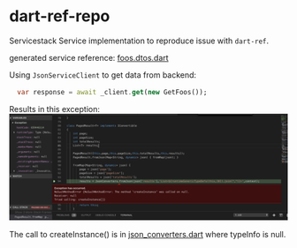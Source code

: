 # dart-ref-repo
Servicestack Service implementation to reproduce issue with `dart-ref`.

generated service reference: [foos.dtos.dart](foos.dtos.dart)


Using `JsonServiceClient` to get data from backend:

```dart
  var response = await _client.get(new GetFoos());
```

Results in this exception:
![exception](exception.png)

The call to createInstance() is in [json_converters.dart](https://github.com/ServiceStack/servicestack-dart/blob/master/lib/json_converters.dart#L257) where typeInfo is null.
